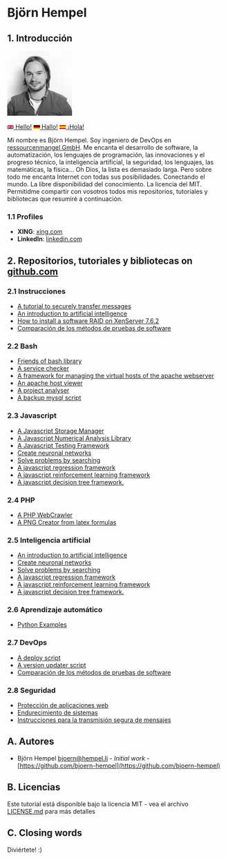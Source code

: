 # Björn Hempel

## 1. Introducción

<img src="images/bjoern-hempel.jpg" width="150">

[<img src="images/english.png" width="15"> Hello!](README.md) [<img src="images/german.png" width="15"> Hallo!](README.de.md) [<img src="images/spanish.png" width="15"> ¡Hola!](README.es.md)

Mi nombre es Björn Hempel. Soy ingeniero de DevOps en [ressourcenmangel GmbH](https://www.ressourcenmangel.de/startseite.html). Me encanta el desarrollo de software, la automatización, los lenguajes de programación, las innovaciones y el progreso técnico, la inteligencia artificial, la seguridad, los lenguajes, las matemáticas, la física... Oh Dios, la lista es demasiado larga. Pero sobre todo me encanta Internet con todas sus posibilidades. Conectando el mundo. La libre disponibilidad del conocimiento. La licencia del MIT. Permitidme compartir con vosotros todos mis repositorios, tutoriales y bibliotecas que resumiré a continuación.

### 1.1 Profiles

* **XING**: [xing.com](https://www.xing.com/profile/Bjoern_Hempel14)
* **LinkedIn**: [linkedin.com](https://www.linkedin.com/in/bjoernhempel)

## 2. Repositorios, tutoriales y bibliotecas on [github.com](https://github.com/bjoern-hempel)

### 2.1 Instrucciones

* [A tutorial to securely transfer messages](https://github.com/friends-of-tutorials/securely-transfer-messages)
* [An introduction to artificial intelligence](https://github.com/friends-of-ai/an-introduction-to-artificial-intelligence)
* [How to install a software RAID on XenServer 7.6.2](https://github.com/friends-of-tutorials/xen-software-raid)
* [Comparación de los métodos de pruebas de software](https://github.com/friends-of-tutorials/comparison-of-test-methods)

### 2.2 Bash

* [Friends of bash library](https://github.com/bjoern-hempel/friends-of-bash)
* [A service checker](https://github.com/bjoern-hempel/service-checker)
* [A framework for managing the virtual hosts of the apache webserver](https://github.com/bjoern-hempel/apache-virtual-host-manager/tree/master)
* [An apache host viewer](https://github.com/bjoern-hempel/apache-host-viewer)
* [A project analyser](https://github.com/bjoern-hempel/project-analyser)
* [A backup mysql script](https://github.com/bjoern-hempel/backup-mysql)

### 2.3 Javascript

* [A Javascript Storage Manager](https://github.com/bjoern-hempel/js-storage-manager)
* [A Javascript Numerical Analysis Library](https://github.com/bjoern-hempel/js-analysis)
* [A Javascript Testing Framework](https://github.com/bjoern-hempel/js-testing-framework)
* [Create neuronal networks](https://github.com/friends-of-ai/create-neuronal-networks)
* [Solve problems by searching](https://github.com/friends-of-ai/solve-problems-by-searching)
* [A javascript regression framework](https://github.com/bjoern-hempel/js-regression-framework)
* [A javascript reinforcement learning framework](https://github.com/bjoern-hempel/js-reinforcement-learning-framework)
* [A javascript decision tree framework.](https://github.com/bjoern-hempel/js-decision-tree-framework)

### 2.4 PHP

* [A PHP WebCrawler](https://github.com/bjoern-hempel/php-web-crawler)
* [A PNG Creator from latex formulas](https://github.com/bjoern-hempel/php-latex-2-png)

### 2.5 Inteligencia artificial

* [An introduction to artificial intelligence](https://github.com/friends-of-ai/an-introduction-to-artificial-intelligence)
* [Create neuronal networks](https://github.com/friends-of-ai/create-neuronal-networks)
* [Solve problems by searching](https://github.com/friends-of-ai/solve-problems-by-searching)
* [A javascript regression framework](https://github.com/bjoern-hempel/js-regression-framework)
* [A javascript reinforcement learning framework](https://github.com/bjoern-hempel/js-reinforcement-learning-framework)
* [A javascript decision tree framework.](https://github.com/bjoern-hempel/js-decision-tree-framework)

### 2.6 Aprendizaje automático

* [Python Examples](https://github.com/friends-of-ai/python-examples)

### 2.7 DevOps

* [A deploy script](https://github.com/bjoern-hempel/bash-git-deploy)
* [A version updater script](https://github.com/bjoern-hempel/bash-git-version-updater)
* [Comparación de los métodos de pruebas de software](https://github.com/friends-of-tutorials/comparison-of-test-methods)


### 2.8 Seguridad

* [Protección de aplicaciones web](https://github.com/friends-of-tutorials/web-application-security)
* [Endurecimiento de sistemas](https://github.com/friends-of-tutorials/system-hardening)
* [Instrucciones para la transmisión segura de mensajes](https://github.com/friends-of-tutorials/securely-transfer-messages)

## A. Autores

* Björn Hempel <bjoern@hempel.li> - _Initial work_ - [https://github.com/bjoern-hempel](https://github.com/bjoern-hempel)

## B. Licencias

Este tutorial está disponible bajo la licencia MIT - vea el archivo [LICENSE.md](/LICENSE.md) para más detalles

## C. Closing words

Diviértete! :)
